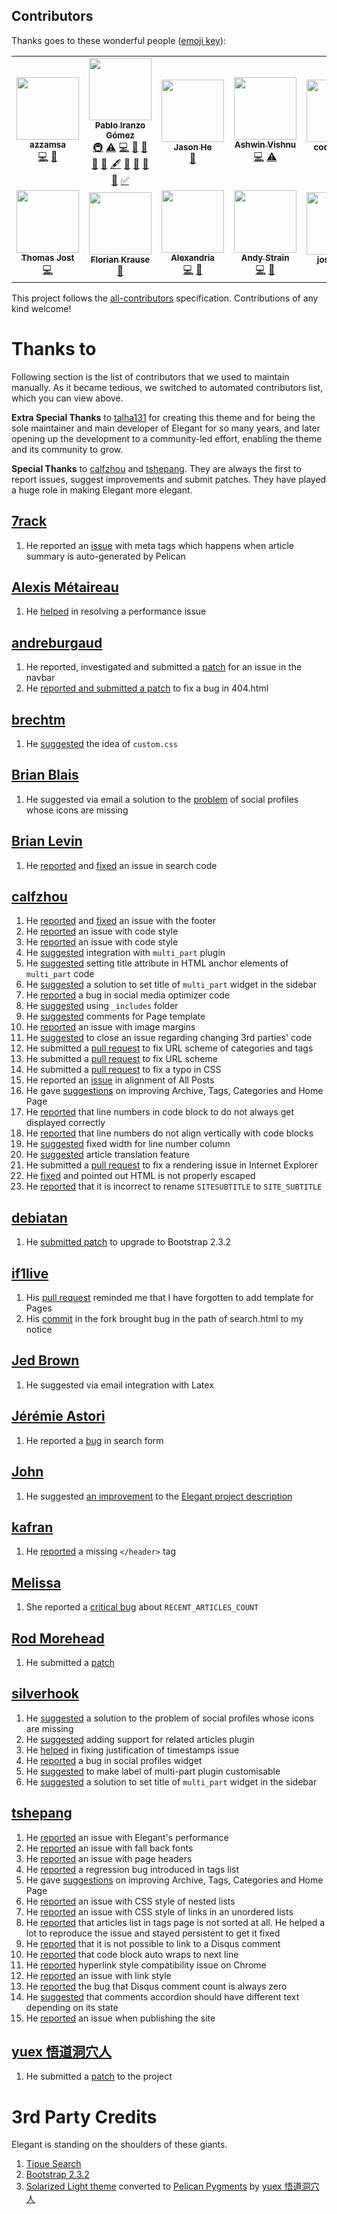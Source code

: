 <!-- yaspeller ignore:start -->

## Contributors

Thanks goes to these wonderful people ([emoji key](https://allcontributors.org/docs/en/emoji-key)):

<!-- ALL-CONTRIBUTORS-LIST:START - Do not remove or modify this section -->
<!-- prettier-ignore-start -->
<!-- markdownlint-disable -->
<table>
  <tr>
    <td align="center"><a href="http://azzamsa.com/"><img src="https://avatars2.githubusercontent.com/u/17734314?v=4" width="100px;" alt=""/><br /><sub><b>azzamsa</b></sub></a><br /><a href="https://github.com/Pelican-Elegant/elegant/commits?author=azzamsa" title="Code">💻</a> <a href="https://github.com/Pelican-Elegant/elegant/commits?author=azzamsa" title="Documentation">📖</a></td>
    <td align="center"><a href="http://iranzo.github.io"><img src="https://avatars0.githubusercontent.com/u/312463?v=4" width="100px;" alt=""/><br /><sub><b>Pablo Iranzo Gómez</b></sub></a><br /><a href="#infra-iranzo" title="Infrastructure (Hosting, Build-Tools, etc)">🚇</a> <a href="https://github.com/Pelican-Elegant/elegant/commits?author=iranzo" title="Tests">⚠️</a> <a href="https://github.com/Pelican-Elegant/elegant/commits?author=iranzo" title="Code">💻</a> <a href="https://github.com/Pelican-Elegant/elegant/commits?author=iranzo" title="Documentation">📖</a> <a href="#question-iranzo" title="Answering Questions">💬</a> <a href="https://github.com/Pelican-Elegant/elegant/issues?q=author%3Airanzo" title="Bug reports">🐛</a> <a href="#blog-iranzo" title="Blogposts">📝</a> <a href="#content-iranzo" title="Content">🖋</a> <a href="#ideas-iranzo" title="Ideas, Planning, & Feedback">🤔</a> <a href="#maintenance-iranzo" title="Maintenance">🚧</a> <a href="#projectManagement-iranzo" title="Project Management">📆</a> <a href="https://github.com/Pelican-Elegant/elegant/pulls?q=is%3Apr+reviewed-by%3Airanzo" title="Reviewed Pull Requests">👀</a> <a href="#tutorial-iranzo" title="Tutorials">✅</a></td>
    <td align="center"><a href="https://github.com/cszhe"><img src="https://avatars1.githubusercontent.com/u/3096714?v=4" width="100px;" alt=""/><br /><sub><b>Jason He</b></sub></a><br /><a href="https://github.com/Pelican-Elegant/elegant/issues?q=author%3Acszhe" title="Bug reports">🐛</a></td>
    <td align="center"><a href="https://ashwinvis.github.io"><img src="https://avatars2.githubusercontent.com/u/9155111?v=4" width="100px;" alt=""/><br /><sub><b>Ashwin Vishnu</b></sub></a><br /><a href="https://github.com/Pelican-Elegant/elegant/commits?author=ashwinvis" title="Code">💻</a> <a href="https://github.com/Pelican-Elegant/elegant/commits?author=ashwinvis" title="Tests">⚠️</a></td>
    <td align="center"><a href="https://github.com/codecachet"><img src="https://avatars1.githubusercontent.com/u/45950182?v=4" width="100px;" alt=""/><br /><sub><b>codecachet</b></sub></a><br /><a href="#ideas-codecachet" title="Ideas, Planning, & Feedback">🤔</a></td>
    <td align="center"><a href="https://github.com/jackdewinter"><img src="https://avatars1.githubusercontent.com/u/25124582?v=4" width="100px;" alt=""/><br /><sub><b>jackdewinter</b></sub></a><br /><a href="https://github.com/Pelican-Elegant/elegant/commits?author=jackdewinter" title="Documentation">📖</a> <a href="https://github.com/Pelican-Elegant/elegant/issues?q=author%3Ajackdewinter" title="Bug reports">🐛</a> <a href="#content-jackdewinter" title="Content">🖋</a></td>
    <td align="center"><a href="https://seisman.info"><img src="https://avatars2.githubusercontent.com/u/3974108?v=4" width="100px;" alt=""/><br /><sub><b>Dongdong Tian</b></sub></a><br /><a href="https://github.com/Pelican-Elegant/elegant/issues?q=author%3Aseisman" title="Bug reports">🐛</a></td>
  </tr>
  <tr>
    <td align="center"><a href="https://schnouki.net/"><img src="https://avatars3.githubusercontent.com/u/64833?v=4" width="100px;" alt=""/><br /><sub><b>Thomas Jost</b></sub></a><br /><a href="https://github.com/Pelican-Elegant/elegant/commits?author=Schnouki" title="Code">💻</a></td>
    <td align="center"><a href="http://www.fladd.de/code"><img src="https://avatars3.githubusercontent.com/u/2971539?v=4" width="100px;" alt=""/><br /><sub><b>Florian Krause</b></sub></a><br /><a href="https://github.com/Pelican-Elegant/elegant/issues?q=author%3Afladd" title="Bug reports">🐛</a></td>
    <td align="center"><a href="https://github.com/alxpettit"><img src="https://avatars3.githubusercontent.com/u/28266167?v=4" width="100px;" alt=""/><br /><sub><b>Alexandria</b></sub></a><br /><a href="https://github.com/Pelican-Elegant/elegant/commits?author=alxpettit" title="Code">💻</a> <a href="https://github.com/Pelican-Elegant/elegant/issues?q=author%3Aalxpettit" title="Bug reports">🐛</a></td>
    <td align="center"><a href="https://github.com/andrewdstrain"><img src="https://avatars1.githubusercontent.com/u/29258172?v=4" width="100px;" alt=""/><br /><sub><b>Andy Strain</b></sub></a><br /><a href="https://github.com/Pelican-Elegant/elegant/commits?author=andrewdstrain" title="Code">💻</a> <a href="#userTesting-andrewdstrain" title="User Testing">📓</a></td>
    <td align="center"><a href="https://github.com/josephzjw"><img src="https://avatars2.githubusercontent.com/u/12767040?v=4" width="100px;" alt=""/><br /><sub><b>josephzjw</b></sub></a><br /><a href="https://github.com/Pelican-Elegant/elegant/issues?q=author%3Ajosephzjw" title="Bug reports">🐛</a></td>
    <td align="center"><a href="https://github.com/jean"><img src="https://avatars3.githubusercontent.com/u/84800?v=4" width="100px;" alt=""/><br /><sub><b>Jean Jordaan</b></sub></a><br /><a href="https://github.com/Pelican-Elegant/elegant/commits?author=jean" title="Code">💻</a></td>
    <td align="center"><a href="https://github.com/calfzhou"><img src="https://avatars3.githubusercontent.com/u/3761553?v=4" width="100px;" alt=""/><br /><sub><b>calfzhou</b></sub></a><br /><a href="https://github.com/Pelican-Elegant/elegant/commits?author=calfzhou" title="Code">💻</a> <a href="https://github.com/Pelican-Elegant/elegant/issues?q=author%3Acalfzhou" title="Bug reports">🐛</a></td>
  </tr>
</table>

<!-- markdownlint-enable -->
<!-- prettier-ignore-end -->
<!-- ALL-CONTRIBUTORS-LIST:END -->

This project follows the [all-contributors](https://github.com/all-contributors/all-contributors) specification. Contributions of any kind welcome!

# Thanks to

Following section is the list of contributors that we used to maintain manually. As it became tedious, we switched to automated contributors list, which you can view above.

**Extra Special Thanks** to [talha131](https://github.com/talha131) for creating this theme and for being the sole maintainer and main developer of Elegant for so many years, and later opening up the development to a community-led effort, enabling the theme and its community to grow.

**Special Thanks** to [calfzhou](https://github.com/calfzhou) and
[tshepang](https://github.com/tshepang). They are always the first to report
issues, suggest improvements and submit patches. They have played a huge role
in making Elegant more elegant.

## [7rack](https://github.com/7rack)

1. He reported an
   [issue](https://github.com/Pelican-Elegant/elegant/issues/118) with meta
   tags which happens when article summary is auto-generated by Pelican

## [Alexis Métaireau](https://github.com/ametaireau)

1. He [helped](https://github.com/Pelican-Elegant/elegant/issues/81) in
   resolving a performance issue

## [andreburgaud](https://github.com/andreburgaud)

1. He reported, investigated and submitted a
   [patch](https://github.com/Pelican-Elegant/elegant/issues/110) for an issue
   in the navbar
1. He [reported and submitted a patch](https://github.com/Pelican-Elegant/elegant/issues/108) to fix a bug in 404.html

## [brechtm](https://github.com/brechtm)

1. He [suggested](https://github.com/Pelican-Elegant/elegant/pull/40) the idea
   of `custom.css`

## [Brian Blais](http://web.bryant.edu/~bblais/)

1. He suggested via email a solution to the
   [problem](https://github.com/Pelican-Elegant/elegant/issues/98) of social
   profiles whose icons are missing

## [Brian Levin](https://github.com/bnice5000)

1. He [reported](https://github.com/Pelican-Elegant/elegant/issues/115) and
   [fixed](https://github.com/Pelican-Elegant/elegant/pull/117) an issue in
   search code

## [calfzhou](https://github.com/calfzhou)

1. He [reported](https://github.com/Pelican-Elegant/elegant/issues/86) and
   [fixed](https://github.com/Pelican-Elegant/elegant/pull/109) an issue with
   the footer
1. He
   [reported](https://github.com/Pelican-Elegant/elegant/commit/7b484dd611c2d05bc3b3249a756d1e076bfd0a1b#commitcomment-5149343)
   an issue with code style
1. He
   [reported](https://github.com/Pelican-Elegant/elegant/issues/95#issuecomment-33189738)
   an issue with code style
1. He [suggested](https://github.com/Pelican-Elegant/elegant/issues/95)
   integration with `multi_part` plugin
1. He
   [suggested](https://github.com/Pelican-Elegant/elegant/issues/95#issuecomment-33091647)
   setting title attribute in HTML anchor elements of `multi_part` code
1. He
   [suggested](https://github.com/Pelican-Elegant/elegant/issues/95#issuecomment-41050831)
   a solution to set title of `multi_part` widget in the sidebar
1. He [reported](https://github.com/Pelican-Elegant/elegant/issues/15) a bug
   in social media optimizer code
1. He [suggested](https://github.com/Pelican-Elegant/elegant/issues/60) using
   `_includes` folder
1. He [suggested](https://github.com/Pelican-Elegant/elegant/issues/63)
   comments for Page template
1. He [reported](https://github.com/Pelican-Elegant/elegant/issues/72) an
   issue with image margins
1. He [suggested](https://github.com/Pelican-Elegant/elegant/issues/73) to
   close an issue regarding changing 3rd parties' code
1. He submitted a [pull
   request](https://github.com/Pelican-Elegant/elegant/pull/66) to fix URL
   scheme of categories and tags
1. He submitted a [pull
   request](https://github.com/Pelican-Elegant/elegant/pull/65) to fix URL
   scheme
1. He submitted a [pull
   request](https://github.com/Pelican-Elegant/elegant/pull/62) to fix a typo
   in CSS
1. He reported an
   [issue](https://github.com/Pelican-Elegant/elegant/issues/64) in alignment
   of All Posts
1. He gave [suggestions](https://github.com/Pelican-Elegant/elegant/issues/59)
   on improving Archive, Tags, Categories and Home Page
1. He [reported](https://github.com/Pelican-Elegant/elegant/issues/58) that
   line numbers in code block to do not always get displayed correctly
1. He [reported](https://github.com/Pelican-Elegant/elegant/issues/58) that
   line numbers do not align vertically with code blocks
1. He [suggested](https://github.com/Pelican-Elegant/elegant/issues/58) fixed
   width for line number column
1. He [suggested](https://github.com/Pelican-Elegant/elegant/issues/87)
   article translation feature
1. He submitted a [pull
   request](https://github.com/Pelican-Elegant/elegant/pull/88) to fix a
   rendering issue in Internet Explorer
1. He [fixed](https://github.com/Pelican-Elegant/elegant/pull/119) and pointed
   out HTML is not properly escaped
1. He
   [reported](https://github.com/Pelican-Elegant/elegant/commit/e479ce72db916e7e21bc6ae63677221c8e290840#commitcomment-6284503)
   that it is incorrect to rename `SITESUBTITLE` to `SITE_SUBTITLE`

## [debiatan](https://github.com/debiatan)

1. He [submitted patch](https://github.com/Pelican-Elegant/elegant/pull/105)
   to upgrade to Bootstrap 2.3.2

## [if1live](https://github.com/if1live)

1. His [pull request](https://github.com/getpelican/pelican-plugins/pull/68)
   reminded me that I have forgotten to add template for Pages
1. His
   [commit](https://github.com/if1live/pelican-elegant/commit/3da52903e94051fa771212149a10a271adc78264#commitcomment-3988674)
   in the fork brought bug in the path of search.html to my notice

## [Jed Brown](https://github.com/jedbrown)

1. He suggested via email integration with Latex

## [Jérémie Astori](https://github.com/astorije)

1. He reported a [bug](https://botbot.me/freenode/pelican/msg/5577967/) in
   search form

## [John](http://twitter.com/BostonEnginerd)

1. He suggested [an
   improvement](https://twitter.com/BostonEnginerd/status/374555593589002241)
   to the [Elegant project
   description](http://oncrashreboot.com/pelican-elegant)

## [kafran](https://github.com/kafran)

1. He [reported](https://github.com/Pelican-Elegant/elegant/issues/76) a
   missing `</header>` tag

## [Melissa](https://github.com/meli-lewis)

1. She reported a [critical
   bug](https://github.com/Pelican-Elegant/elegant/issues/1) about
   `RECENT_ARTICLES_COUNT`

## [Rod Morehead](https://github.com/rmorehead)

1. He submitted a [patch](https://github.com/Pelican-Elegant/elegant/pull/106)

## [silverhook](https://github.com/silverhook)

1. He [suggested](https://github.com/Pelican-Elegant/elegant/issues/98) a
   solution to the problem of social profiles whose icons are missing
1. He [suggested](https://github.com/Pelican-Elegant/elegant/issues/101)
   adding support for related articles plugin
1. He [helped](https://github.com/Pelican-Elegant/elegant/issues/102) in
   fixing justification of timestamps issue
1. He [reported](https://github.com/Pelican-Elegant/elegant/issues/116) a bug
   in social profiles widget
1. He
   [suggested](https://github.com/Pelican-Elegant/elegant/issues/95#issuecomment-38347811)
   to make label of multi-part plugin customisable
1. He
   [suggested](https://github.com/Pelican-Elegant/elegant/issues/95#issuecomment-41032225)
   a solution to set title of `multi_part` widget in the sidebar

## [tshepang](https://github.com/tshepang)

1. He [reported](https://github.com/Pelican-Elegant/elegant/issues/81) an
   issue with Elegant's performance
1. He [reported](https://github.com/Pelican-Elegant/elegant/issues/80) an
   issue with fall back fonts
1. He [reported](https://github.com/Pelican-Elegant/elegant/issues/75) an
   issue with page headers
1. He
   [reported](https://github.com/Pelican-Elegant/elegant/issues/34#issuecomment-28151235)
   a regression bug introduced in tags list
1. He gave [suggestions](https://github.com/Pelican-Elegant/elegant/issues/59)
   on improving Archive, Tags, Categories and Home Page
1. He [reported](https://github.com/Pelican-Elegant/elegant/issues/50) an
   issue with CSS style of nested lists
1. He [reported](https://github.com/Pelican-Elegant/elegant/issues/10) an
   issue with CSS style of links in an unordered lists
1. He [reported](https://github.com/Pelican-Elegant/elegant/issues/34) that
   articles list in tags page is not sorted at all. He helped a lot to
   reproduce the issue and stayed persistent to get it fixed
1. He [reported](https://github.com/Pelican-Elegant/elegant/issues/6) that it
   is not possible to link to a Disqus comment
1. He [reported](https://github.com/Pelican-Elegant/elegant/issues/8) that
   code block auto wraps to next line
1. He [reported](https://github.com/Pelican-Elegant/elegant/issues/5)
   hyperlink style compatibility issue on Chrome
1. He [reported](https://github.com/Pelican-Elegant/elegant/issues/3) an issue
   with link style
1. He [reported](https://github.com/Pelican-Elegant/elegant/issues/4) the bug
   that Disqus comment count is always zero
1. He [suggested](https://github.com/Pelican-Elegant/elegant/issues/7) that
   comments accordion should have different text depending on its state
1. He [reported](https://github.com/Pelican-Elegant/elegant/issues/107) an
   issue when publishing the site

## [yuex 悟道洞穴人](https://github.com/yuex)

1. He submitted a [patch](https://github.com/Pelican-Elegant/elegant/pull/2)
   to the project

# 3rd Party Credits

Elegant is standing on the shoulders of these giants.

1. [Tipue Search](http://www.tipue.com/search/)
1. [Bootstrap 2.3.2](http://getbootstrap.com/2.3.2/)
1. [Solarized Light theme](http://ethanschoonover.com/solarized) converted to
   [Pelican Pygments](https://github.com/yuex/pelican-pygments-solarized-css)
   by [yuex 悟道洞穴人](https://github.com/yuex)
   <!-- yaspeller ignore:end -->
